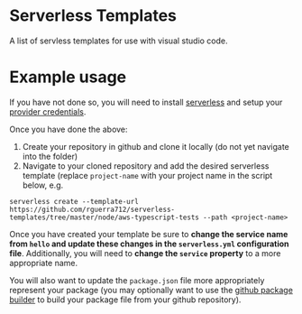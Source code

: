 # Serverless Templates
A list of servless templates for use with visual studio code.

# Example usage
If you have not done so, you will need to install [serverless](https://github.com/serverless/serverless#readme) and setup your [provider credentials](https://github.com/serverless/serverless/blob/master/docs/providers/aws/guide/credentials.md).

Once you have done the above:
1. Create your repository in github and clone it locally (do not yet navigate into the folder)
1. Navigate to your cloned repository and add the desired serverless template (replace `project-name` with your project name in the script below, e.g.
```
serverless create --template-url https://github.com/rguerra712/serverless-templates/tree/master/node/aws-typescript-tests --path <project-name>
```

Once you have created your template be sure to **change the service name from `hello` and update these changes in the `serverless.yml` configuration file**. Additionally, you will need to **change the `service` property** to a more appropriate name.

You will also want to update the `package.json` file more appropriately represent your package (you may optionally want to use the [github package builder](https://www.npmjs.com/package/github-package-builder) to build your package file from your github repository).
